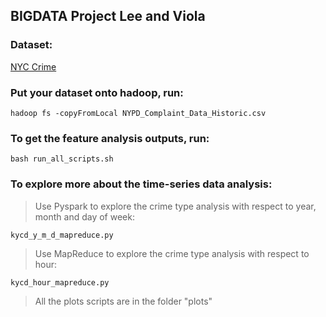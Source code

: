 
## BIGDATA Project Lee and Viola

### Dataset: 
[NYC Crime](https://data.cityofnewyork.us/Public-Safety/NYPD-Complaint-Data-Historic/qgea-i56i)

### Put your dataset onto hadoop, run:  

 ```
 hadoop fs -copyFromLocal NYPD_Complaint_Data_Historic.csv
 ```

### To get the feature analysis outputs, run:  

 ```
 bash run_all_scripts.sh
 ```

### To explore more about the time-series data analysis:

 > Use Pyspark to explore the crime type analysis with respect to year, month and day of week:
 
  ```
  kycd_y_m_d_mapreduce.py
  ```

 > Use MapReduce to explore the crime type analysis with respect to hour:

  ```
  kycd_hour_mapreduce.py
  ```

 > All the plots scripts are in the folder "plots"

